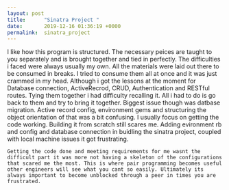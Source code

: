 ```yaml
---
layout: post
title:      "Sinatra Project "
date:       2019-12-16 01:36:19 +0000
permalink:  sinatra_project
---
```


  I like how this program is structured. The necessary peices are taught to you separately and is brought together and tied in perfectly. The difficulties i faced were always usually my own. All the materials were laid out there to be consumed in breaks. I tried to consume them all at once and it was just crammed in my head. Although i got the lessons at the moment for Database connection, ActiveRecrod, CRUD, Authentication and RESTful routes. Tying them together i had difficulty recalling it. All i had to do is go back to them and try to bring it together. Biggest issue though was datbase migration. Active record config, environment gems and structuring the object orientation of that was a bit confusing. I usually focus on getting the code working. Building it from scratch still scares me. Adding evironment rb and config and database connection in buidling the sinatra project, coupled with local machine issues it got frustrating. 
	
	Getting the code done and meeting requirements for me wasnt the difficult part it was more not having a skeleton of the configurations that scared me the most. This is where pair programming becomes useful other engineers will see what you cant so easily. Ultimately its always important to become unblocked through a peer in times you are frustrated. 

